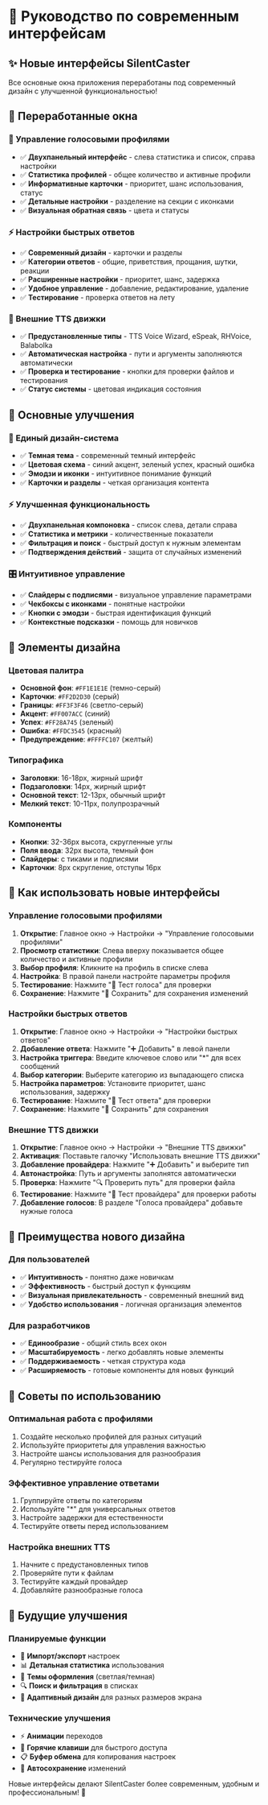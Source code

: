 # 🎨 Руководство по современным интерфейсам

## ✨ Новые интерфейсы SilentCaster

Все основные окна приложения переработаны под современный дизайн с улучшенной функциональностью!

## 🎯 Переработанные окна

### **🎤 Управление голосовыми профилями**
- ✅ **Двухпанельный интерфейс** - слева статистика и список, справа настройки
- ✅ **Статистика профилей** - общее количество и активные профили
- ✅ **Информативные карточки** - приоритет, шанс использования, статус
- ✅ **Детальные настройки** - разделение на секции с иконками
- ✅ **Визуальная обратная связь** - цвета и статусы

### **⚡ Настройки быстрых ответов**
- ✅ **Современный дизайн** - карточки и разделы
- ✅ **Категории ответов** - общие, приветствия, прощания, шутки, реакции
- ✅ **Расширенные настройки** - приоритет, шанс, задержка
- ✅ **Удобное управление** - добавление, редактирование, удаление
- ✅ **Тестирование** - проверка ответов на лету

### **🔧 Внешние TTS движки**
- ✅ **Предустановленные типы** - TTS Voice Wizard, eSpeak, RHVoice, Balabolka
- ✅ **Автоматическая настройка** - пути и аргументы заполняются автоматически
- ✅ **Проверка и тестирование** - кнопки для проверки файлов и тестирования
- ✅ **Статус системы** - цветовая индикация состояния

## 🚀 Основные улучшения

### **📱 Единый дизайн-система**
- ✅ **Темная тема** - современный темный интерфейс
- ✅ **Цветовая схема** - синий акцент, зеленый успех, красный ошибка
- ✅ **Эмодзи и иконки** - интуитивное понимание функций
- ✅ **Карточки и разделы** - четкая организация контента

### **⚡ Улучшенная функциональность**
- ✅ **Двухпанельная компоновка** - список слева, детали справа
- ✅ **Статистика и метрики** - количественные показатели
- ✅ **Фильтрация и поиск** - быстрый доступ к нужным элементам
- ✅ **Подтверждения действий** - защита от случайных изменений

### **🎛️ Интуитивное управление**
- ✅ **Слайдеры с подписями** - визуальное управление параметрами
- ✅ **Чекбоксы с иконками** - понятные настройки
- ✅ **Кнопки с эмодзи** - быстрая идентификация функций
- ✅ **Контекстные подсказки** - помощь для новичков

## 🎨 Элементы дизайна

### **Цветовая палитра**
- **Основной фон**: `#FF1E1E1E` (темно-серый)
- **Карточки**: `#FF2D2D30` (серый)
- **Границы**: `#FF3F3F46` (светло-серый)
- **Акцент**: `#FF007ACC` (синий)
- **Успех**: `#FF28A745` (зеленый)
- **Ошибка**: `#FFDC3545` (красный)
- **Предупреждение**: `#FFFFC107` (желтый)

### **Типографика**
- **Заголовки**: 16-18px, жирный шрифт
- **Подзаголовки**: 14px, жирный шрифт
- **Основной текст**: 12-13px, обычный шрифт
- **Мелкий текст**: 10-11px, полупрозрачный

### **Компоненты**
- **Кнопки**: 32-36px высота, скругленные углы
- **Поля ввода**: 32px высота, темный фон
- **Слайдеры**: с тиками и подписями
- **Карточки**: 8px скругление, отступы 16px

## 🎯 Как использовать новые интерфейсы

### **Управление голосовыми профилями**
1. **Открытие**: Главное окно → Настройки → "Управление голосовыми профилями"
2. **Просмотр статистики**: Слева вверху показывается общее количество и активные профили
3. **Выбор профиля**: Кликните на профиль в списке слева
4. **Настройка**: В правой панели настройте параметры профиля
5. **Тестирование**: Нажмите "🎵 Тест голоса" для проверки
6. **Сохранение**: Нажмите "💾 Сохранить" для сохранения изменений

### **Настройки быстрых ответов**
1. **Открытие**: Главное окно → Настройки → "Настройки быстрых ответов"
2. **Добавление ответа**: Нажмите "➕ Добавить" в левой панели
3. **Настройка триггера**: Введите ключевое слово или "*" для всех сообщений
4. **Выбор категории**: Выберите категорию из выпадающего списка
5. **Настройка параметров**: Установите приоритет, шанс использования, задержку
6. **Тестирование**: Нажмите "🎵 Тест ответа" для проверки
7. **Сохранение**: Нажмите "💾 Сохранить" для сохранения

### **Внешние TTS движки**
1. **Открытие**: Главное окно → Настройки → "Внешние TTS движки"
2. **Активация**: Поставьте галочку "Использовать внешние TTS движки"
3. **Добавление провайдера**: Нажмите "➕ Добавить" и выберите тип
4. **Автонастройка**: Путь и аргументы заполнятся автоматически
5. **Проверка**: Нажмите "🔍 Проверить путь" для проверки файла
6. **Тестирование**: Нажмите "🎵 Тест провайдера" для проверки работы
7. **Добавление голосов**: В разделе "Голоса провайдера" добавьте нужные голоса

## 🌟 Преимущества нового дизайна

### **Для пользователей**
- ✅ **Интуитивность** - понятно даже новичкам
- ✅ **Эффективность** - быстрый доступ к функциям
- ✅ **Визуальная привлекательность** - современный внешний вид
- ✅ **Удобство использования** - логичная организация элементов

### **Для разработчиков**
- ✅ **Единообразие** - общий стиль всех окон
- ✅ **Масштабируемость** - легко добавлять новые элементы
- ✅ **Поддерживаемость** - четкая структура кода
- ✅ **Расширяемость** - готовые компоненты для новых функций

## 🎨 Советы по использованию

### **Оптимальная работа с профилями**
1. Создайте несколько профилей для разных ситуаций
2. Используйте приоритеты для управления важностью
3. Настройте шансы использования для разнообразия
4. Регулярно тестируйте голоса

### **Эффективное управление ответами**
1. Группируйте ответы по категориям
2. Используйте "*" для универсальных ответов
3. Настройте задержки для естественности
4. Тестируйте ответы перед использованием

### **Настройка внешних TTS**
1. Начните с предустановленных типов
2. Проверяйте пути к файлам
3. Тестируйте каждый провайдер
4. Добавляйте разнообразные голоса

## 🚀 Будущие улучшения

### **Планируемые функции**
- 🔄 **Импорт/экспорт** настроек
- 📊 **Детальная статистика** использования
- 🎨 **Темы оформления** (светлая/темная)
- 🔍 **Поиск и фильтрация** в списках
- 📱 **Адаптивный дизайн** для разных размеров экрана

### **Технические улучшения**
- ⚡ **Анимации** переходов
- 🎯 **Горячие клавиши** для быстрого доступа
- 📋 **Буфер обмена** для копирования настроек
- 🔄 **Автосохранение** изменений

Новые интерфейсы делают SilentCaster более современным, удобным и профессиональным! 🎉 